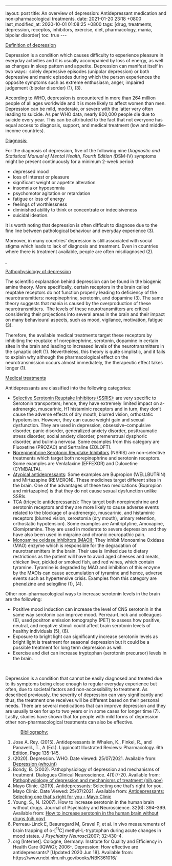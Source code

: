 ---
layout: post
title: An overview of depression: Antidepressant medication and non-pharmacological treatments. 
date: 2021-01-20 23:18 +0800
last_modified_at: 2020-10-01 01:08:25 +0800
tags: [drug, treatments, depression, receptos, inhibitors, exercise, diet, pharmacology, mania, bipolar disorder]
toc:  true
---<p><u>Definition of depression</u></p>
<p>Depression is a condition which causes difficulty to experience pleasure in everyday activities and it is usually accompanied by loss of energy, as well as changes in sleep pattern and appetite. Depression can manifest itself in two ways: &nbsp;solely depressive episodes (unipolar depression) or both depressive and manic episodes during which the person experiences the opposite symptoms such as extreme enthusiasm, anger, impaired judgement (bipolar disorder) (1), (3).</p>
<p>According to WHO, depression is encountered in more than 264 million people of all ages worldwide and it is more likely to affect women than men. Depression can be mild, moderate, or severe with the latter very often leading to suicide. As per WHO data, nearly 800,000 people die due to suicide every year. This can be attributed to the fact that not everyone has equal access to diagnosis, support, and medical treatment (low and middle-income countries).</p>
<p><u>Diagnosis:</u></p>
<p>For the diagnosis of depression, five of the following nine <em>Diagnostic and Statistical Manual of Mental Health, Fourth Edition (</em>DSM-IV) symptoms might be present continuously for a minimum 2-week period:</p>
<ul>
<li>depressed mood</li>
<li>loss of interest or pleasure</li>
<li>significant weight or appetite alteration</li>
<li>insomnia or hyposomnia</li>
<li>psychomotor agitation or retardation</li>
<li>fatigue or loss of energy</li>
<li>feelings of worthlessness</li>
<li>diminished ability to think or concentrate or indecisiveness</li>
<li>suicidal ideation.</li>
</ul>
<p>It is worth noting that depression is often difficult to diagnose due to the fine line between pathological behaviour and everyday experience (3).</p>
<p>Moreover, in many countries&rsquo; depression is still associated with social stigma which leads to lack of diagnosis and treatment. Even in countries where there is treatment available, people are often misdiagnosed (2).</p>
<p><u>&nbsp;</u></p>
<p><u>Pathophysiology of depression</u></p>
<p>The scientific explanation behind depression can be found in the biogenic amine theory. More specifically, certain receptors in the brain called reuptake receptors do not function properly leading to deficiency of the neurotransmitters: norepinephrine, serotonin, and dopamine (3). The same theory suggests that mania is caused by the overproduction of these neurotransmitters. &nbsp;The levels of these neurotransmitters are critical considering their projections into several areas in the brain and their impact on many behavioural aspects, such as mood, vigilance, motivation, fatigue (3).</p>
<p>Therefore, the available medical treatments target these receptors by inhibiting the reuptake of norepinephrine, serotonin, dopamine in certain sites in the brain and leading to increased levels of the neurotransmitters in the synaptic cleft (1). Nevertheless, this theory is quite simplistic, and it fails to explain why although the pharmacological effect on the neurotransmission occurs almost immediately, the therapeutic effect takes longer (1).</p>
<p><u>Medical treatments</u></p>
<p>Antidepressants are classified into the following categories:</p>
<ul>
<li><u>Selective Serotonin Reuptake Inhibitors (SSRIS):</u> are very specific to Serotonin transporters; hence, they have extremely limited impact on a-adrenergic, muscarinic, H1 histaminic receptors and in turn, they don&rsquo;t cause the adverse effects of dry mouth, blurred vision, orthostatic hypotension. However, they can cause weight gain and sexual dysfunction. They are used in depression, obsessive&ndash;compulsive disorder, panic disorder, generalized anxiety disorder, posttraumatic stress disorder, social anxiety disorder, premenstrual dysphoric disorder, and bulimia nervosa. Some examples from this category are Fluoxetine (PROZAC) and Sertraline (ZOLOFT).</li>
<li><u>Norepinephrine Serotonin Reuptake Inhibitors</u> (NSRIS) are non-selective treatments which target both norepinephrine and serotonin receptors. Some examples are Venlafaxine (EFFEXOR) and Duloxetine (CYMBALTA).</li>
<li><u>Atypical antidepressants</u>: Some examples are Bupropion (WELLBUTRIN) and Mirtazapine (REMERON). These medicines target different sites in the brain. One of the advantages of these two medications (Bupropion and mirtazapine) is that they do not cause sexual dysfunction unlike SSRIs.</li>
<li><u>TCA (tricyclic antidepressants)</u>: They target both norepinephrine and serotonin receptors and they are more likely to cause adverse events related to the blockage of a-adrenergic, muscarinic, and histaminic receptors (blurred vision, xerostomia (dry mouth), urinary retention, orthostatic hypotension). Some examples are Amitriptyline, Amoxapine, Clomipramine. They are used in moderate to severe depression and they have also been used in migraine and chronic neuropathic pain.</li>
<li><u>Monoamine oxidase inhibitors (MAOI):</u> They inhibit Monoamine Oxidase (MAO) enzyme which is responsible for the degradation of neurotransmitters in the brain. Their use is limited due to dietary restrictions as the patient will have to avoid aged cheeses and meats, chicken liver, pickled or smoked fish, and red wines, which contain tyramine. Tyramine is degraded by MAO and inhibition of this enzyme by the MAOIs can cause accumulation of tyramine and hence, adverse events such as hypertensive crisis. Examples from this category are phenelzine and selegiline (1), (4).</li>
</ul>
<p>Other non-pharmacological ways to increase serotonin levels in the brain are the following:</p>
<ul>
<li>Positive mood induction can increase the level of CNS serotonin in the same way serotonin can improve mood. Perreau-Linck and colleagues (6), used positron emission tomography (PET) to assess how positive, neutral, and negative stimuli could affect brain serotonin levels of healthy individuals (5), (6).</li>
<li>Exposure to bright light can significantly increase serotonin levels as bright light is treatment for seasonal depression but it could be a possible treatment for long term depression as well.</li>
<li>Exercise and diet can increase tryptophan (serotonin precursor) levels in the brain.</li>
</ul>
<p>&nbsp;</p>
<p>Depression is a condition that cannot be easily diagnosed and treated due to its symptoms being close enough to regular everyday experience but often, due to societal factors and non-accessibility to treatment. As described previously, the severity of depression can vary significantly and thus, the treatment one receives will be different based on their personal needs. There are several medications that can improve depression and they are usually taken for up to two years or in some cases for longer time (7). Lastly, studies have shown that for people with mild forms of depression other non-pharmacological treatments can also be effective.</p>
<p>&nbsp;&nbsp;&nbsp;&nbsp;&nbsp;&nbsp;&nbsp;&nbsp;&nbsp;&nbsp;&nbsp; <u>Bibliography: </u></p>
<ol>
<li>Jose A. Rey. (2015). Antidepressants in Whalen, K., Finkel, R., and Panavelil., T., A (Ed.). Lippincott Illustrated Reviews: Pharmacology. 6th Edition, Page 135-145.</li>
<li>(2020). Depression. WHO. Date viewed: 25/07/2021. Available from: <a href="https://www.who.int/news-room/fact-sheets/detail/depression">Depression (who.int)</a></li>
<li>Bondy, B. (2002). Pathophysiology of depression and mechanisms of treatment. Dialogues Clinical Neuroscience. 4(1):7-20. Available from: <a href="https://www.ncbi.nlm.nih.gov/pmc/articles/PMC3181668/">Pathophysiology of depression and mechanisms of treatment (nih.gov)</a></li>
<li>Mayo Clinic. (2019). Antidepressants: Selecting one that&rsquo;s right for you. Mayo Clinic. Date Viewed: 25/07/2021. Available from: <a href="https://www.mayoclinic.org/diseases-conditions/depression/in-depth/antidepressants/art-20046273">Antidepressants: Selecting one that's right for you - Mayo Clinic</a></li>
<li>Young, S., N. (2007). How to increase serotonin in the human brain without drugs. Journal of Psychiatry and Neuroscience. 32(6): 394&ndash;399. Available from: <a href="https://www.ncbi.nlm.nih.gov/pmc/articles/PMC2077351/">How to increase serotonin in the human brain without drugs (nih.gov)</a></li>
<li><span> </span><span>Perreau-Linck E, Beauregard M, Gravel P, et al. In vivo measurements of brain trapping of &alpha;-[</span><span><sup>11</sup>C] methyl-L-tryptophan during acute changes in mood states.&nbsp;</span><em>J Psychiatry Neurosci</em><span>2007; 32:430-4.&nbsp;</span></li>
<li>org [Internet]. Cologne, Germany: Institute for Quality and Efficiency in Health Care (IQWiG); 2006-. Depression: How effective are antidepressants? [Updated 2020 Jun 18]. Available from: https://www.ncbi.nlm.nih.gov/books/NBK361016/</li>
</ol>
